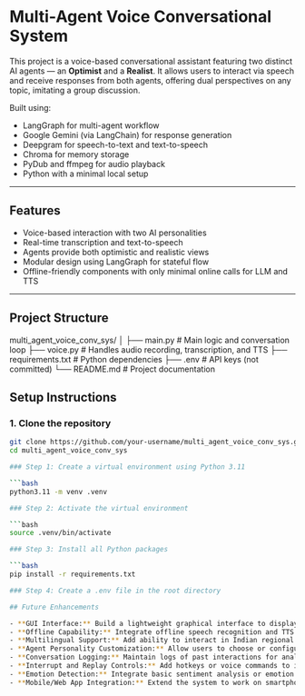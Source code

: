 # Multi-Agent Voice Conversational System

This project is a voice-based conversational assistant featuring two distinct AI agents — an **Optimist** and a **Realist**. It allows users to interact via speech and receive responses from both agents, offering dual perspectives on any topic, imitating a group discussion.

Built using:
- LangGraph for multi-agent workflow
- Google Gemini (via LangChain) for response generation
- Deepgram for speech-to-text and text-to-speech
- Chroma for memory storage
- PyDub and ffmpeg for audio playback
- Python with a minimal local setup

---

## Features

- Voice-based interaction with two AI personalities
- Real-time transcription and text-to-speech
- Agents provide both optimistic and realistic views
- Modular design using LangGraph for stateful flow
- Offline-friendly components with only minimal online calls for LLM and TTS

---

## Project Structure
multi_agent_voice_conv_sys/
│
├── main.py # Main logic and conversation loop
├── voice.py # Handles audio recording, transcription, and TTS
├── requirements.txt # Python dependencies
├── .env # API keys (not committed)
└── README.md # Project documentation

## Setup Instructions

### 1. Clone the repository

```bash
git clone https://github.com/your-username/multi_agent_voice_conv_sys.git
cd multi_agent_voice_conv_sys

### Step 1: Create a virtual environment using Python 3.11

```bash
python3.11 -m venv .venv

### Step 2: Activate the virtual environment

```bash
source .venv/bin/activate

### Step 3: Install all Python packages

```bash
pip install -r requirements.txt

### Step 4: Create a .env file in the root directory

## Future Enhancements

- **GUI Interface:** Build a lightweight graphical interface to display agent responses and conversation history.
- **Offline Capability:** Integrate offline speech recognition and TTS models to reduce dependency on internet access.
- **Multilingual Support:** Add ability to interact in Indian regional languages like Hindi, Tamil, Malayalam, etc.
- **Agent Personality Customization:** Allow users to choose or configure agent personas (e.g., humorous, academic, mentor).
- **Conversation Logging:** Maintain logs of past interactions for analytics or feedback.
- **Interrupt and Replay Controls:** Add hotkeys or voice commands to interrupt, repeat, or skip agent responses.
- **Emotion Detection:** Integrate basic sentiment analysis or emotion detection to adapt response tone.
- **Mobile/Web App Integration:** Extend the system to work on smartphones or browsers via a client-server architecture.



